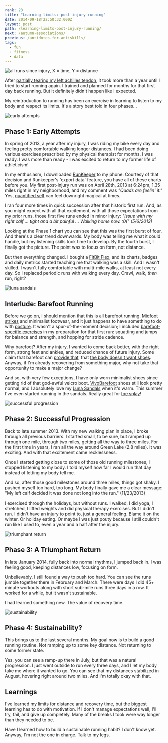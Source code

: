 ```yaml
---
rank: 23
title: "Learning limits: post-injury running"
date: 2014-09-18T22:50:32.000Z
layout: post
path: /learning-limits-post-injury-running/
next: /autumn-associations/
previous: /antidotes-for-antiskills/
tags:
  - fun
  - fitness
  - data
---
```


![all runs since injury, X = time, Y = distance](https://static.sinap.ps/blog/2014/Sep/whole_chart-1411078782215.png)

After [partially tearing my left achilles tendon](/injury-identity-and-non-attachment/), it took more than a year until I tried to start running again. I trained and planned for months for that first day back running. But it definitely didn't happen like I expected.

My reintroduction to running has been an exercise in learning to listen to my body and respect its limits. It's a story best told in four phases...

<div class='fold'></div>

![early attempts](https://static.sinap.ps/blog/2014/Sep/2013_04_early_attempts-1411078820611.png)

## Phase 1: Early Attempts

In spring of 2013, a year after my injury, I was riding my bike every day and feeling pretty comfortable walking longer distances. I had been doing various exercises prescribed by my physical therapist for months. I was ready. I was more than ready - I was excited to return to my former life of athleticism!

In my enthusiasm, I downloaded [RunKeeper](http://runkeeper.com/) to my phone. Courtesy of that decision and Runkeeper's 'export data' feature, you have all of these charts before you. My first post-injury run was on April 28th, 2013 at 6:24pm, 1.35 miles right in my neighborhood, and my comment was _"Quads are feelin' it."_ Yes, [quantified self](http://quantifiedself.com/) can feel downright magical at times.

I ran four more times in quick succession after that historic first run. And, as you might expect with all that excitement, with all those expectations from my prior runs, those first five runs ended in minor injury: _"issue with my right calf ... tight and a bit painful ... Walking home now. :0(" (5/6/2013)_

Looking at the Phase 1 chart you can see that this was the first burst of four. And there's a clear trend downwards. My body was telling me what it could handle, but my listening skills took time to develop. By the fourth burst, I finally got the picture. The point was to focus on form, not distance.

But then everything changed. I bought a [FitBit Flex](https://www.fitbit.com/flex), and its charts, badges and daily metrics started teaching me that walking was a skill. And I wasn't skilled. I wasn't fully comfortable with multi-mile walks, at least not every day. So I replaced periodic runs with walking every day. Crawl, walk, _then_ run, right?

![luna sandals](https://static.sinap.ps/blog/2014/Sep/sandals-1411078560084.jpg)

## Interlude: Barefoot Running

Before we go on, I should mention that this is all barefoot running. [Midfoot strikes](http://www.theguardian.com/lifeandstyle/the-running-blog/2014/apr/17/chi-running-heel-strike-midfoot-technique-coach) and minimalist footwear, and it just happens to have something to do with [posture](/cycling-computers-and-posture/). It wasn't a spur-of-the-moment decision; I included [barefoot-specific exercises](https://www.google.com/#q=proprioception+making+sense+of+barefoot+running+book) in my preparation for that first run: squatting and jumps for balance and strength, and hopping for stride cadence.

Why barefoot? After my injury, I wanted to come back better, with the right form, strong feet and ankles, and reduced chance of future injury. Some claim that barefoot can [provide that](http://zenhabits.net/barefoot-running/), that [the body doesn't want shoes](http://www.amazon.com/Born-Run-Hidden-Superathletes-Greatest/dp/0307279189). Anyway, if I'm already recovering from something major, why not take that opportunity to make a major change?

And so, with very few exceptions, I have only worn minimalist shoes since getting rid of that god-awful velcro boot. [VivoBarefoot](http://www.vivobarefoot.com/us) shoes still look pretty normal, and I absolutely love my [Luna Sandals](http://www.lunasandals.com/) when it's warm. This summer I've even started running in the sandals. Really great for [toe splay](http://runblogger.com/2011/01/toe-play-during-barefoot-running.html)!

![successful progression](https://static.sinap.ps/blog/2014/Sep/2013_08_successful_progression-1411078622881.png)

## Phase 2: Successful Progression

Back to late summer 2013. With my new walking plan in place, I broke through all previous barriers. I started small, to be sure, but ramped up through one mile, through two miles, getting all the way to three miles. For the first time in years, I ran all the way around Green Lake (2.8 miles). It was exciting. And with that excitement came recklessness.

Once I started getting close to some of those old running milestones, I stopped listening to my body. I told myself how far I would run that day instead of letting my body tell me.

And so, after those good milestones around three miles, things got shaky. I pushed myself too hard, too long. My body finally gave me a clear message: "My left calf decided it was done not long into the run." (11/23/2013)

I exercised through the holidays, but without runs. I walked, I did yoga, I stretched, I lifted weights and did physical therapy exercises. But I didn't run. I didn't have an injury to point to, just a general feeling. Blame it on the winter. Or holiday eating. Or maybe I was just pouty because I still couldn't run like I used to, even a year and a half after the injury.

![triumphant return](https://static.sinap.ps/blog/2014/Sep/2014_01_triumphant_return-1411078630322.png)

## Phase 3: A Triumphant Return

In late January 2014, fully back into normal rhythms, I jumped back in. I was feeling good, keeping distances low, focusing on form.

Unbelievably, I still found a way to push too hard. You can see the runs jumble together there in February and March. There were days I did 45+ minute workouts along with short sub-mile runs three days in a row. It worked for a while, but it wasn't sustainable.

I had learned something new. The value of recovery time.

![sustainability](https://static.sinap.ps/blog/2014/Sep/2014_07_sustainability-1411078803808.png)

## Phase 4: Sustainability?

This brings us to the last several months. My goal now is to build a good running routine. Not ramping up to some key distance. Not returning to some former state.

Yes, you can see a ramp-up there in July, but that was a natural progression. I just went outside to run every three days, and I let my body take me where it wanted to go. You can see that my distances stabilized in August, hovering right around two miles. And I'm totally okay with that.

## Learnings

I've learned my limits for distance and recovery time, but the biggest learning has to do with motivation. If I don't manage expectations well, I'll try, fail, and give up completely. Many of the breaks I took were way longer than they needed to be.

Have I learned how to build a sustainable running habit? I don't know yet. Anyway, I'm not the one in charge. Talk to my legs.
